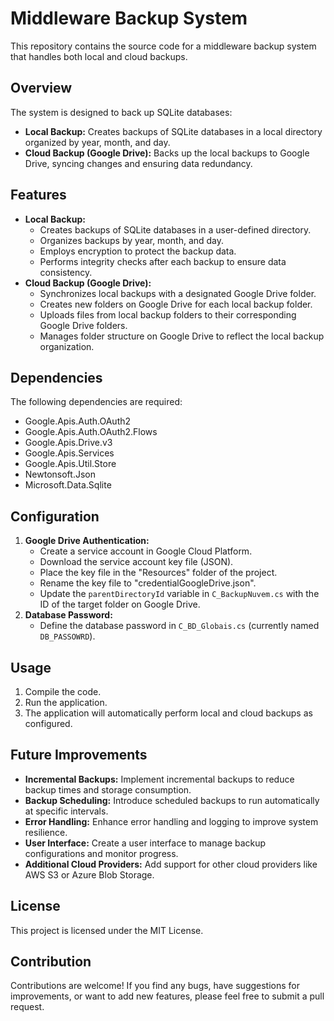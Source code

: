 # Middleware Backup System

This repository contains the source code for a middleware backup system that handles both local and cloud backups. 

## Overview

The system is designed to back up SQLite databases:

- **Local Backup:** Creates backups of SQLite databases in a local directory organized by year, month, and day.
- **Cloud Backup (Google Drive):** Backs up the local backups to Google Drive, syncing changes and ensuring data redundancy.

## Features

- **Local Backup:**
    - Creates backups of SQLite databases in a user-defined directory.
    - Organizes backups by year, month, and day.
    - Employs encryption to protect the backup data.
    - Performs integrity checks after each backup to ensure data consistency.
- **Cloud Backup (Google Drive):**
    - Synchronizes local backups with a designated Google Drive folder.
    - Creates new folders on Google Drive for each local backup folder.
    - Uploads files from local backup folders to their corresponding Google Drive folders.
    - Manages folder structure on Google Drive to reflect the local backup organization.

## Dependencies

The following dependencies are required:

- Google.Apis.Auth.OAuth2
- Google.Apis.Auth.OAuth2.Flows
- Google.Apis.Drive.v3
- Google.Apis.Services
- Google.Apis.Util.Store
- Newtonsoft.Json
- Microsoft.Data.Sqlite

## Configuration

1. **Google Drive Authentication:**
   - Create a service account in Google Cloud Platform.
   - Download the service account key file (JSON).
   - Place the key file in the "Resources" folder of the project.
   - Rename the key file to "credentialGoogleDrive.json".
   - Update the `parentDirectoryId` variable in `C_BackupNuvem.cs` with the ID of the target folder on Google Drive.
2. **Database Password:**
   - Define the database password in `C_BD_Globais.cs` (currently named `DB_PASSOWRD`).

## Usage

1. Compile the code.
2. Run the application.
3. The application will automatically perform local and cloud backups as configured.

## Future Improvements

- **Incremental Backups:** Implement incremental backups to reduce backup times and storage consumption.
- **Backup Scheduling:** Introduce scheduled backups to run automatically at specific intervals.
- **Error Handling:** Enhance error handling and logging to improve system resilience.
- **User Interface:** Create a user interface to manage backup configurations and monitor progress.
- **Additional Cloud Providers:** Add support for other cloud providers like AWS S3 or Azure Blob Storage.

## License

This project is licensed under the MIT License.

## Contribution

Contributions are welcome! If you find any bugs, have suggestions for improvements, or want to add new features, please feel free to submit a pull request.
